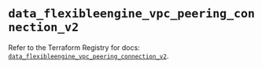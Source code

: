 # `data_flexibleengine_vpc_peering_connection_v2`

Refer to the Terraform Registry for docs: [`data_flexibleengine_vpc_peering_connection_v2`](https://registry.terraform.io/providers/flexibleenginecloud/flexibleengine/1.46.0/docs/data-sources/vpc_peering_connection_v2).
